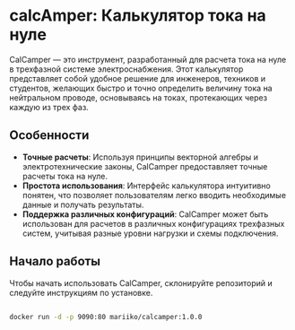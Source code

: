 # сalсАmper: Калькулятор тока на нуле

CalCamper — это инструмент, разработанный для расчета тока на нуле в трехфазной системе электроснабжения. Этот калькулятор представляет собой удобное решение для инженеров, техников и студентов, желающих быстро и точно определить величину тока на нейтральном проводе, основываясь на токах, протекающих через каждую из трех фаз.

## Особенности

- **Точные расчеты**: Используя принципы векторной алгебры и электротехнические законы, CalCamper предоставляет точные расчеты тока на нуле.
- **Простота использования**: Интерфейс калькулятора интуитивно понятен, что позволяет пользователям легко вводить необходимые данные и получать результаты.
- **Поддержка различных конфигураций**: CalCamper может быть использован для расчетов в различных конфигурациях трехфазных систем, учитывая разные уровни нагрузки и схемы подключения.

## Начало работы

Чтобы начать использовать CalCamper, склонируйте репозиторий и следуйте инструкциям по установке.

```bash

docker run -d -p 9090:80 mariiko/calcamper:1.0.0
